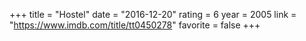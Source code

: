+++
title = "Hostel"
date = "2016-12-20"
rating = 6
year = 2005
link = "https://www.imdb.com/title/tt0450278"
favorite = false
+++
